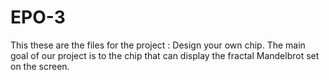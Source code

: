# EPO-3
This these are the files for the project : Design your own chip. The main goal of our project is to the chip that can display the fractal Mandelbrot set on the screen.

